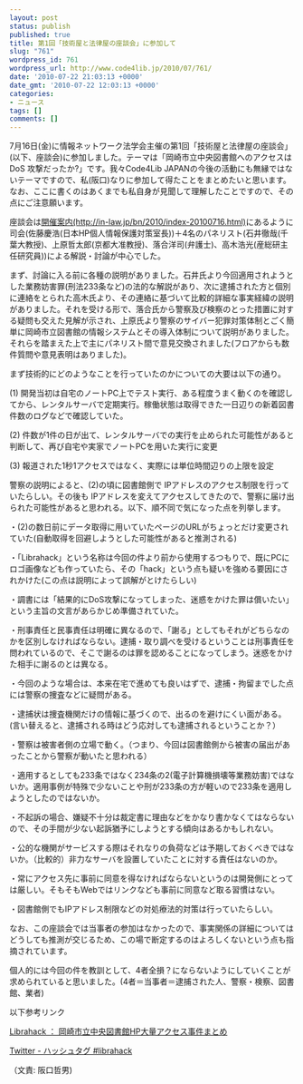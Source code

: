 ```yaml
---
layout: post
status: publish
published: true
title: 第1回「技術屋と法律屋の座談会」に参加して
slug: "761"
wordpress_id: 761
wordpress_url: http://www.code4lib.jp/2010/07/761/
date: '2010-07-22 21:03:13 +0000'
date_gmt: '2010-07-22 12:03:13 +0000'
categories:
- ニュース
tags: []
comments: []
---
```

<div class="section">
<p>7月16日(金)に情報ネットワーク法学会主催の第1回「技術屋と法律屋の座談会」(以下、座談会)に参加しました。テーマは「岡崎市立中央図書館へのアクセスは DoS 攻撃だったか?」です。我々Code4Lib JAPANの今後の活動にも無縁ではないテーマですので、私(阪口)なりに参加して得たことをまとめたいと思います。なお、ここに書くのはあくまでも私自身が見聞して理解したことですので、その点にご注意願います。</p>
<p><!--more--></p>
<p>座談会は<a href="http://in-law.jp/bn/2010/index-20100716.html" target="_blank">開催案内(http://in-law.jp/bn/2010/index-20100716.html)</a>にあるように司会(佐藤慶浩(日本HP個人情報保護対策室長))＋4名のパネリスト(石井徹哉(千葉大教授)、上原哲太郎(京都大准教授)、落合洋司(弁護士)、高木浩光(産総研主任研究員))による解説・討論が中心でした。</p>
<p>まず、討論に入る前に各種の説明がありました。石井氏より今回適用されようとした業務妨害罪(刑法233条など)の法的な解説があり、次に逮捕された方と個別に連絡をとられた高木氏より、その連絡に基づいて比較的詳細な事実経緯の説明がありました。それを受ける形で、落合氏から警察及び検察のとった措置に対する疑問も交えた見解が示され、上原氏より警察のサイバー犯罪対策体制とごく簡単に岡崎市立図書館の情報システムとその導入体制について説明がありました。それらを踏まえた上で主にパネリスト間で意見交換されました(フロアからも数件質問や意見表明はありました)。</p>
<p>まず技術的にどのようなことを行っていたのかについての大要は以下の通り。</p>
<p>(1) 開発当初は自宅のノートPC上でテスト実行、ある程度うまく動くのを確認してから、レンタルサーバで定期実行。稼働状態は取得できた一日辺りの新着図書件数のログなどで確認していた。</p>
<p>(2) 件数が1件の日が出て、レンタルサーバでの実行を止められた可能性があると判断して、再び自宅や実家でノートPCを用いた実行に変更</p>
<p>(3) 報道された1秒1アクセスではなく、実際には単位時間辺りの上限を設定</p>
<p>警察の説明によると、(2)の頃に図書館側で IPアドレスのアクセス制限を行っていたらしい。その後も IPアドレスを変えてアクセスしてきたので、警察に届け出られた可能性があると思われる。以下、順不同で気になった点を列挙します。</p>
<p>・(2)の数日前にデータ取得に用いていたページのURLがちょっとだけ変更されていた(自動取得を回避しようとした可能性があると推測される)</p>
<p>・「Librahack」という名称は今回の件より前から使用するつもりで、既にPCにロゴ画像なども作っていたら、その「hack」という点も疑いを強める要因にされかけた(この点は説明によって誤解がとけたらしい)</p>
<p>・調書には「結果的にDoS攻撃になってしまった、迷惑をかけた罪は償いたい」という主旨の文言があらかじめ準備されていた。</p>
<p>・刑事責任と民事責任は明確に異なるので、「謝る」としてもそれがどちらなのかを区別しなければならない。逮捕・取り調べを受けるということは刑事責任を問われているので、そこで謝るのは罪を認めることになってしまう。迷惑をかけた相手に謝るのとは異なる。</p>
<p>・今回のような場合は、本来在宅で進めても良いはずで、逮捕・拘留までした点には警察の捜査などに疑問がある。</p>
<p>・逮捕状は捜査機関だけの情報に基づくので、出るのを避けにくい面がある。(言い替えると、逮捕される時はどう応対しても逮捕されるということか？）</p>
<p>・警察は被害者側の立場で動く。（つまり、今回は図書館側から被害の届出があったことから警察が動いたと思われる）</p>
<p>・適用するとしても233条ではなく234条の2(電子計算機損壊等業務妨害)ではないか。適用事例が特殊で少ないことや刑が233条の方が軽いので233条を適用しようとしたのではないか。</p>
<p>・不起訴の場合、嫌疑不十分は裁定書に理由などをかなり書かなくてはならないので、その手間が少ない起訴猶予にしようとする傾向はあるかもしれない。</p>
<p>・公的な機関がサービスする際はそれなりの負荷などは予期しておくべきではないか。（比較的）非力なサーバを設置していたことに対する責任はないのか。</p>
<p>・常にアクセス先に事前に同意を得なければならないというのは開発側にとっては厳しい。そもそもWebではリンクなども事前に同意など取る習慣はない。</p>
<p>・図書館側でもIPアドレス制限などの対処療法的対策は行っていたらしい。</p>
<p>なお、この座談会では当事者の参加はなかったので、事実関係の詳細についてはどうしても推測が交じるため、この場で断定するのはよろしくないという点も指摘されています。</p>
<p>個人的には今回の件を教訓として、4者全損？にならないようにしていくことが求められていると思いました。(4者＝当事者＝逮捕された人、警察・検察、図書館、業者)</p>
<p>以下参考リンク</p>
<p><a href="http://librahack.jp/" target="_blank">Librahack ： 岡崎市立中央図書館HP大量アクセス事件まとめ</a></p>
<p><a href="http://twitter.com/#search?q=%23librahack" target="_blank">Twitter - ハッシュタグ #librahack</a></p>
<p>（文責: 阪口哲男)</p>
</div>
